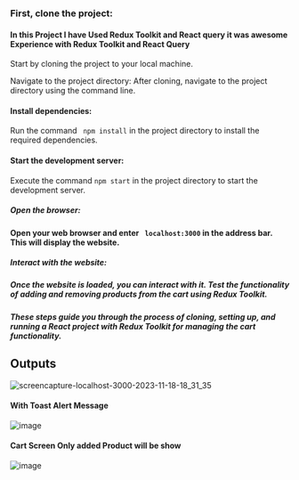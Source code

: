 
### First, clone the project:

#### In this Project I have Used Redux Toolkit and React query it was awesome Experience with Redux Toolkit and React Query

 Start by cloning the project to your local machine.

Navigate to the project directory:
After cloning, navigate to the project directory using the command line.

#### Install dependencies:
Run the command ``` npm install``` in the project directory to install the required dependencies.

#### Start the development server:
Execute the command ``` npm start ``` in the project directory to start the development server.

##### Open the browser:
####  Open your web browser and enter ``` localhost:3000``` in the address bar. This will display the website.

##### Interact with the website:
##### Once the website is loaded, you can interact with it. Test the functionality of adding and removing products from the cart using Redux Toolkit.

##### These steps guide you through the process of cloning, setting up, and running a React project with Redux Toolkit for managing the cart functionality.



## Outputs

![screencapture-localhost-3000-2023-11-18-18_31_35](https://github.com/sajjadlaghari/redux-toolkit-with-react-js/assets/68752819/f60d6064-92c5-42e5-8df7-33000c759cd6)

#### With Toast Alert Message

![image](https://github.com/sajjadlaghari/redux-toolkit-with-react-js/assets/68752819/70d1bc6b-312c-415d-b89a-1a99238f59ec)


#### Cart Screen Only added Product will be show


![image](https://github.com/sajjadlaghari/redux-toolkit-with-react-js/assets/68752819/94fb180f-8149-4b95-9728-c566f32478fa)
